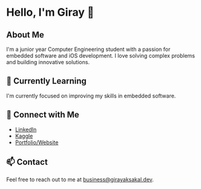 # Hello, I'm Giray 👋

## About Me
I'm a junior year Computer Engineering student with a passion for embedded software and iOS development. I love solving complex problems and building innovative solutions.

<!--
## 🚀 Skills
- Programming Languages: [List your programming languages]
- Web Development: [List relevant technologies]
- Software Tools: [List any tools or software you're proficient in]
- ...
-->

## 🌱 Currently Learning
I'm currently focused on improving my skills in embedded software.

<!--
## 📚 Projects
### [Project Name 1](Link to Project 1)
Short description of the project. Mention the technologies used and any key features.

### [Project Name 2](Link to Project 2)
Brief description of the project. Highlight the impact or lessons learned.
-->

## 🤝 Connect with Me
- [LinkedIn](https://www.linkedin.com/in/girayaksakal/)
- [Kaggle](https://www.kaggle.com/agiray)
- [Portfolio/Website](https://girayaksakal.dev)
<!--
## 📊 GitHub Stats
![Your GitHub Stats](Your GitHub Stats Image URL)

## 🏆 Achievements
- Any notable achievements or certifications.
-->

## 📫 Contact
Feel free to reach out to me at business@girayaksakal.dev.


<!--

# Hi, I'm Giray! 

### .is() {
Computer Engineering student based in Izmir
#### }

![Github stats](https://github-readme-stats.vercel.app/api?username=girayaksakal&theme=github_dark&show_icons=true&count_private=true)

**girayaksakal/girayaksakal** is a ✨ _special_ ✨ repository because its `README.md` (this file) appears on your GitHub profile.

Here are some ideas to get you started:

- 🔭 I’m currently working on ...
- 🌱 I’m currently learning ...
- 👯 I’m looking to collaborate on ...
- 🤔 I’m looking for help with ...
- 💬 Ask me about ...
- 📫 How to reach me: ...
- 😄 Pronouns: ...
- ⚡ Fun fact: ...
-->
